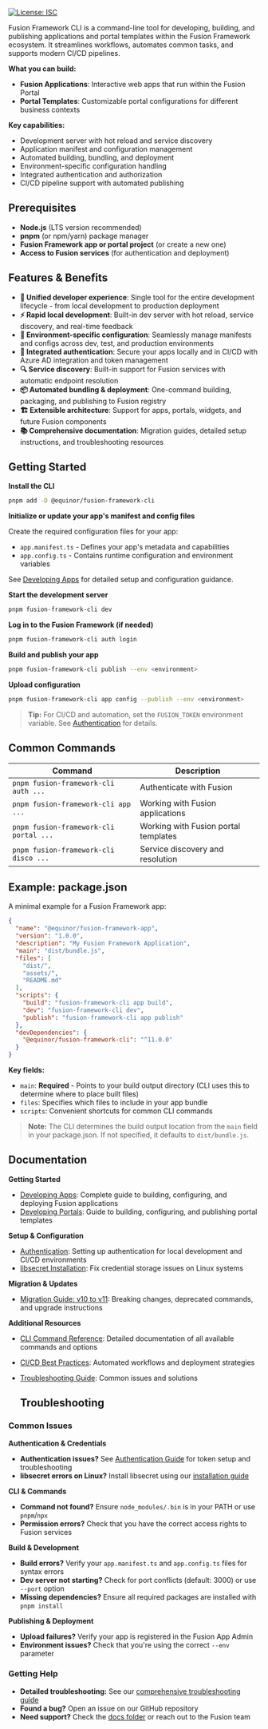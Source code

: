 [![License: ISC](https://img.shields.io/badge/License-ISC-blue.svg)](./LICENSE)

Fusion Framework CLI is a command-line tool for developing, building, and publishing applications and portal templates within the Fusion Framework ecosystem. It streamlines workflows, automates common tasks, and supports modern CI/CD pipelines.

**What you can build:**
- **Fusion Applications**: Interactive web apps that run within the Fusion Portal
- **Portal Templates**: Customizable portal configurations for different business contexts

**Key capabilities:**
- Development server with hot reload and service discovery
- Application manifest and configuration management
- Automated building, bundling, and deployment
- Environment-specific configuration handling
- Integrated authentication and authorization
- CI/CD pipeline support with automated publishing

## Prerequisites

- **Node.js** (LTS version recommended)
- **pnpm** (or npm/yarn) package manager
- **Fusion Framework app or portal project** (or create a new one)
- **Access to Fusion services** (for authentication and deployment)

## Features & Benefits

- **🚀 Unified developer experience**: Single tool for the entire development lifecycle - from local development to production deployment
- **⚡ Rapid local development**: Built-in dev server with hot reload, service discovery, and real-time feedback
- **🎯 Environment-specific configuration**: Seamlessly manage manifests and configs across dev, test, and production environments
- **🔐 Integrated authentication**: Secure your apps locally and in CI/CD with Azure AD integration and token management
- **🔍 Service discovery**: Built-in support for Fusion services with automatic endpoint resolution
- **📦 Automated bundling & deployment**: One-command building, packaging, and publishing to Fusion registry
- **🏗️ Extensible architecture**: Support for apps, portals, widgets, and future Fusion components
- **📚 Comprehensive documentation**: Migration guides, detailed setup instructions, and troubleshooting resources

## Getting Started

**Install the CLI**

```sh
pnpm add -D @equinor/fusion-framework-cli
```

**Initialize or update your app's manifest and config files**

Create the required configuration files for your app:

- `app.manifest.ts` - Defines your app's metadata and capabilities
- `app.config.ts` - Contains runtime configuration and environment variables

See [Developing Apps](docs/application.md) for detailed setup and configuration guidance.

**Start the development server**

```sh
pnpm fusion-framework-cli dev
```

**Log in to the Fusion Framework (if needed)**

```sh
pnpm fusion-framework-cli auth login
```

**Build and publish your app**

```sh
pnpm fusion-framework-cli publish --env <environment>
```

**Upload configuration**

```sh
pnpm fusion-framework-cli app config --publish --env <environment>
```

> **Tip:** For CI/CD and automation, set the `FUSION_TOKEN` environment variable. See [Authentication](docs/auth.md) for details.

## Common Commands

| Command                                | Description                          |
| -------------------------------------- | ------------------------------------ |
| `pnpm fusion-framework-cli auth ...` | Authenticate with Fusion             |
| `pnpm fusion-framework-cli app ...`    | Working with Fusion applications     |
| `pnpm fusion-framework-cli portal ...` | Working with Fusion portal templates |
| `pnpm fusion-framework-cli disco ...` | Service discovery and resolution     |

## Example: package.json

A minimal example for a Fusion Framework app:

```json
{
  "name": "@equinor/fusion-framework-app",
  "version": "1.0.0",
  "description": "My Fusion Framework Application",
  "main": "dist/bundle.js",
  "files": [
    "dist/",
    "assets/",
    "README.md"
  ],
  "scripts": {
    "build": "fusion-framework-cli app build",
    "dev": "fusion-framework-cli dev",
    "publish": "fusion-framework-cli app publish"
  },
  "devDependencies": {
    "@equinor/fusion-framework-cli": "^11.0.0"
  }
}
```

**Key fields:**
- `main`: **Required** - Points to your build output directory (CLI uses this to determine where to place built files)
- `files`: Specifies which files to include in your app bundle
- `scripts`: Convenient shortcuts for common CLI commands

> **Note:** The CLI determines the build output location from the `main` field in your package.json. If not specified, it defaults to `dist/bundle.js`.

## Documentation

**Getting Started**
- [Developing Apps](docs/application.md): Complete guide to building, configuring, and deploying Fusion applications
- [Developing Portals](docs/portal.md): Guide to building, configuring, and publishing portal templates

**Setup & Configuration**
- [Authentication](docs/auth.md): Setting up authentication for local development and CI/CD environments
- [libsecret Installation](docs/libsecret.md): Fix credential storage issues on Linux systems

**Migration & Updates**
- [Migration Guide: v10 to v11](docs/migration-v10-to-v11.md): Breaking changes, deprecated commands, and upgrade instructions

**Additional Resources**
- [CLI Command Reference](docs/application.md#commands): Detailed documentation of all available commands and options
- [CI/CD Best Practices](docs/application.md#ci-cd): Automated workflows and deployment strategies
- [Troubleshooting Guide](docs/application.md#troubleshooting-faq): Common issues and solutions

  ## Troubleshooting

### Common Issues

**Authentication & Credentials**
- **Authentication issues?** See [Authentication Guide](docs/auth.md) for token setup and troubleshooting
- **libsecret errors on Linux?** Install libsecret using our [installation guide](docs/libsecret.md)

**CLI & Commands**
- **Command not found?** Ensure `node_modules/.bin` is in your PATH or use `pnpm`/`npx`
- **Permission errors?** Check that you have the correct access rights to Fusion services

**Build & Development**
- **Build errors?** Verify your `app.manifest.ts` and `app.config.ts` files for syntax errors
- **Dev server not starting?** Check for port conflicts (default: 3000) or use `--port` option
- **Missing dependencies?** Ensure all required packages are installed with `pnpm install`

**Publishing & Deployment**
- **Upload failures?** Verify your app is registered in the Fusion App Admin
- **Environment issues?** Check that you're using the correct `--env` parameter

### Getting Help

- **Detailed troubleshooting:** See our [comprehensive troubleshooting guide](docs/application.md#troubleshooting-faq)
- **Found a bug?** Open an issue on our GitHub repository
- **Need support?** Check the [docs folder](docs/) or reach out to the Fusion team

